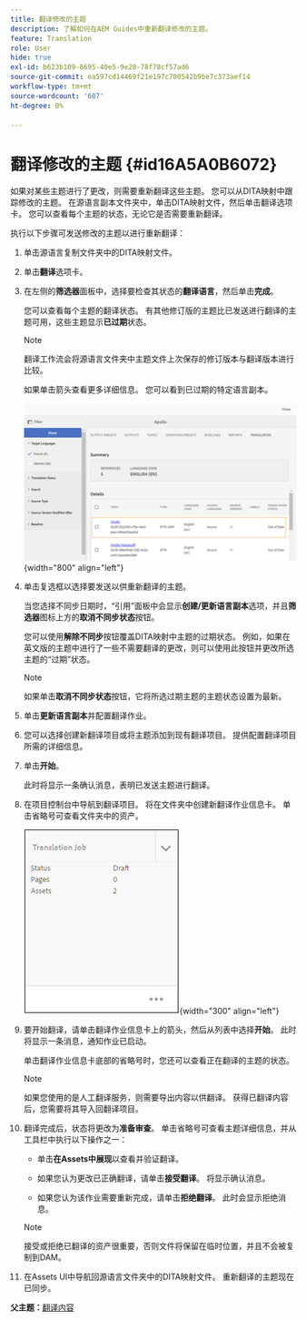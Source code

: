 ```yaml
---
title: 翻译修改的主题
description: 了解如何在AEM Guides中重新翻译修改的主题。
feature: Translation
role: User
hide: true
exl-id: b623b109-8695-40e5-9e28-78f78cf57ad6
source-git-commit: ea597cd14469f21e197c700542b9be7c373aef14
workflow-type: tm+mt
source-wordcount: '607'
ht-degree: 0%

---
```


# 翻译修改的主题 {#id16A5A0B6072}

如果对某些主题进行了更改，则需要重新翻译这些主题。 您可以从DITA映射中跟踪修改的主题。 在源语言副本文件夹中，单击DITA映射文件，然后单击翻译选项卡。 您可以查看每个主题的状态，无论它是否需要重新翻译。

执行以下步骤可发送修改的主题以进行重新翻译：

1. 单击源语言复制文件夹中的DITA映射文件。

1. 单击&#x200B;**翻译**&#x200B;选项卡。

1. 在左侧的&#x200B;**筛选器**&#x200B;面板中，选择要检查其状态的&#x200B;**翻译语言**，然后单击&#x200B;**完成**。

   您可以查看每个主题的翻译状态。 有其他修订版的主题比已发送进行翻译的主题可用，这些主题显示&#x200B;**已过期**&#x200B;状态。

   >[!NOTE]
   >
   > 翻译工作流会将源语言文件夹中主题文件上次保存的修订版本与翻译版本进行比较。

   如果单击箭头查看更多详细信息。 您可以看到已过期的特定语言副本。

   ![](images/out-of-sync-uuid.png){width="800" align="left"}

1. 单击复选框以选择要发送以供重新翻译的主题。

   当您选择不同步日期时，“引用”面板中会显示&#x200B;**创建/更新语言副本**&#x200B;选项，并且&#x200B;**筛选器**&#x200B;图标上方的&#x200B;**取消不同步状态**&#x200B;按钮。

   您可以使用&#x200B;**解除不同步**&#x200B;按钮覆盖DITA映射中主题的过期状态。 例如，如果在英文版的主题中进行了一些不需要翻译的更改，则可以使用此按钮并更改所选主题的“过期”状态。

   >[!NOTE]
   >
   > 如果单击&#x200B;**取消不同步状态**&#x200B;按钮，它将所选过期主题的主题状态设置为最新。

1. 单击&#x200B;**更新语言副本**&#x200B;并配置翻译作业。

1. 您可以选择创建新翻译项目或将主题添加到现有翻译项目。 提供配置翻译项目所需的详细信息。

1. 单击&#x200B;**开始**。

   此时将显示一条确认消息，表明已发送主题进行翻译。

1. 在项目控制台中导航到翻译项目。 将在文件夹中创建新翻译作业信息卡。 单击省略号可查看文件夹中的资产。

   ![](images/incremental-job.PNG){width="300" align="left"}

1. 要开始翻译，请单击翻译作业信息卡上的箭头，然后从列表中选择&#x200B;**开始**。 此时将显示一条消息，通知作业已启动。

   单击翻译作业信息卡底部的省略号时，您还可以查看正在翻译的主题的状态。

   >[!NOTE]
   >
   > 如果您使用的是人工翻译服务，则需要导出内容以供翻译。 获得已翻译内容后，您需要将其导入回翻译项目。

1. 翻译完成后，状态将更改为&#x200B;**准备审查**。 单击省略号可查看主题详细信息，并从工具栏中执行以下操作之一：

   - 单击&#x200B;**在Assets中展现**&#x200B;以查看并验证翻译。

   - 如果您认为更改已正确翻译，请单击&#x200B;**接受翻译**。 将显示确认消息。

   - 如果您认为该作业需要重新完成，请单击&#x200B;**拒绝翻译**。 此时会显示拒绝消息。

   >[!NOTE]
   >
   > 接受或拒绝已翻译的资产很重要，否则文件将保留在临时位置，并且不会被复制到DAM。

1. 在Assets UI中导航回源语言文件夹中的DITA映射文件。 重新翻译的主题现在已同步。


**父主题：**&#x200B;[&#x200B;翻译内容](translation.md)
